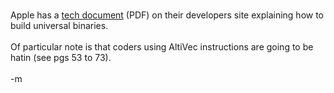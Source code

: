 <br />Apple has a <a href="http://developer.apple.com/documentation/MacOSX/Conceptual/universal_binary/universal_binary.pdf">tech document</a> (PDF) on their developers site explaining how to build universal binaries.<br /><br />Of particular note is that coders using AltiVec instructions are going to be hatin (see pgs 53 to 73). <br /><br />-m